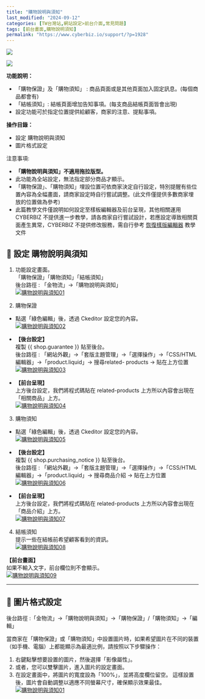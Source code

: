 ```yaml
---
title: "購物說明與須知"
last_modified: "2024-09-12"
categories: [TW台灣站,網站設定>前台介面,常見問題]
tags: [前台畫面,購物說明須知]
permalink: "https://www.cyberbiz.io/support/?p=1928"
---
```


![](https://www.cyberbiz.io/support/wp-content/uploads/適用站別.png)

[![](https://www.cyberbiz.io/support/wp-content/uploads/台灣站.png)](https://www.cyberbiz.io/support/?page_id=2490)

**功能說明：**  

* 「購物保證」及「購物須知」 : 商品頁面或是其他頁面加入固定訊息。(每個商品都會有)
* 「結帳須知」: 結帳頁面增加告知事項。(每支商品結帳頁面皆會出現)
* 設定功能可於指定位置提供給顧客，商家的注意、提點事項。

**操作目錄：**

* 設定 購物說明與須知
* 圖片格式設定

注意事項:  

* **「購物說明與須知」不適用拖拉版型。**
* 此功能為全站設定，無法指定部分商品才顯示。
* 「購物保證」、「購物須知」埋設位置可依商家決定自行設定，特別提醒有些位置內容為全幅畫面，請商家設定時自行嘗試調整。(此文件僅提供多數商家埋放的位置做為參考)
* 此篇教學文件僅說明如何設定至樣板編輯器及前台呈現，其他相關運用 CYBERBIZ 不提供進一步教學，請各商家自行嘗試設計，若應設定導致相關頁面產生異常，CYBERBIZ 不提供修改服務，需自行參考 [恢復樣版編輯器](https://www.cyberbiz.io/support/?p=16146) 教學文件 



## 📌 設定 購物說明與須知



1. 功能設定畫面。  
「購物保證」「購物須知」「結帳須知」  
後台路徑 : 「金物流」→「購物說明與須知」  
[![購物說明與須知01](https://www.cyberbiz.io/support/wp-content/uploads/購物說明與須知01.png)](https://www.cyberbiz.io/support/wp-content/uploads/購物說明與須知01.png)



2. 購物保證 
* 點選「綠色編輯」後，透過 Ckeditor 設定您的內容。  
[![購物說明與須知02](https://www.cyberbiz.io/support/wp-content/uploads/購物說明與須知02.png)](https://www.cyberbiz.io/support/wp-content/uploads/購物說明與須知02.png)



* **【後台設定】**  
複製 {{ shop.guarantee }} 貼至後台。  
後台路徑 : 「網站外觀」→「套版主題管理」→「選擇操作」→「CSS/HTML編輯器」→「product.liquid」→ 搜尋related-
products → 貼在上方位置  
[![購物說明與須知03](https://www.cyberbiz.io/support/wp-content/uploads/購物說明與須知03.png)](https://www.cyberbiz.io/support/wp-content/uploads/購物說明與須知03.png)



* **【前台呈現】**  
上方後台設定，我們將程式碼貼在 related-products 上方所以內容會出現在「相關商品」上方。  
[![購物說明與須知04](https://www.cyberbiz.io/support/wp-content/uploads/購物說明與須知04.png)](https://www.cyberbiz.io/support/wp-content/uploads/購物說明與須知04.png)




3. 購物須知 
* 點選「綠色編輯」後，透過 Ckeditor 設定您的內容。  
[![購物說明與須知05](https://www.cyberbiz.io/support/wp-content/uploads/購物說明與須知05.png)](https://www.cyberbiz.io/support/wp-content/uploads/購物說明與須知05.png)



* **【後台設定】**  
複製 {{ shop.purchasing_notice }} 貼至後台。  
後台路徑 : 「網站外觀」→「套版主題管理」→「選擇操作」→「CSS/HTML編輯器」→「product.liquid」→ 搜尋商品介紹 → 貼在上方位置  
[![購物說明與須知06](https://www.cyberbiz.io/support/wp-content/uploads/購物說明與須知06.png)](https://www.cyberbiz.io/support/wp-content/uploads/購物說明與須知06.png)



* **【前台呈現】**  
上方後台設定，我們將程式碼貼在 related-products 上方所以內容會出現在「商品介紹」上方。  
[![購物說明與須知07](https://www.cyberbiz.io/support/wp-content/uploads/購物說明與須知07.png)](https://www.cyberbiz.io/support/wp-content/uploads/購物說明與須知07.png)




4. 結帳須知  
提示一些在結帳前希望顧客看到的資訊。  
[![購物說明與須知08](https://www.cyberbiz.io/support/wp-content/uploads/購物說明與須知08.png)](https://www.cyberbiz.io/support/wp-content/uploads/購物說明與須知08.png)  

**【前台畫面】**  
如果不輸入文字，前台欄位則不會顯示。  
[![購物說明與須知09](https://www.cyberbiz.io/support/wp-content/uploads/購物說明與須知09.png)](https://www.cyberbiz.io/support/wp-content/uploads/購物說明與須知09.png)



* * *



## 📌 圖片格式設定


後台路徑 :「金物流」→「購物說明與須知」→「購物保證」/「購物須知」→「編輯」  

當商家在「購物保證」或「購物須知」中設置圖片時，如果希望圖片在不同的裝置（如手機、電腦）上都能顯示為最適比例，請按照以下步驟操作：  


1. 右鍵點擊想要設置的圖片，然後選擇「影像屬性」。
2. 或者，您可以雙擊圖片，進入圖片的設定畫面。
3. 在設定畫面中，將圖片的寬度設為「100%」，並將高度欄位留空。
這樣設置後，圖片會自動調整以適應不同螢幕尺寸，確保顯示效果最佳。
[![購物說明與須知01](https://www.cyberbiz.io/support/wp-content/uploads/購物說明與須知10.png)](https://www.cyberbiz.io/support/wp-content/uploads/購物說明與須知10.png)

